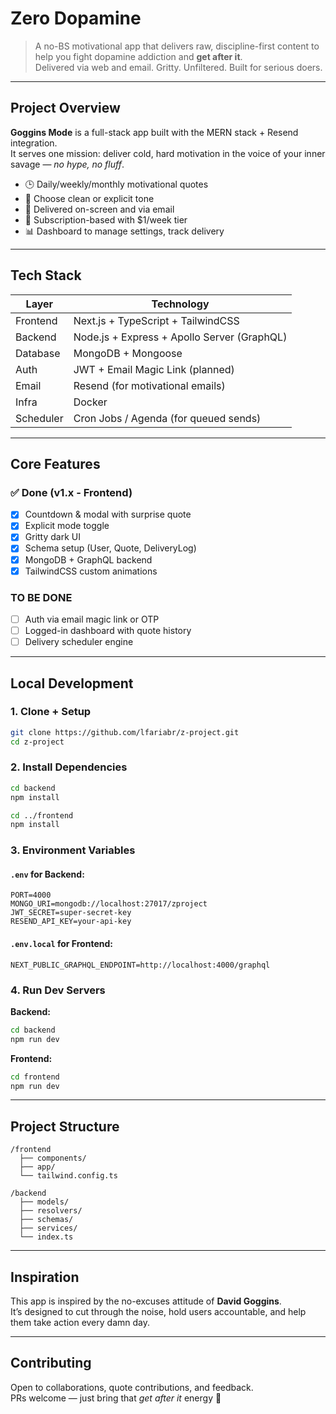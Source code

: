 # Zero Dopamine

> A no-BS motivational app that delivers raw, discipline-first content to help you fight dopamine addiction and **get after it**.  
Delivered via web and email. Gritty. Unfiltered. Built for serious doers.

---

## Project Overview

**Goggins Mode** is a full-stack app built with the MERN stack + Resend integration.  
It serves one mission: deliver cold, hard motivation in the voice of your inner savage — *no hype, no fluff*.

- 🕒 Daily/weekly/monthly motivational quotes
- 💬 Choose clean or explicit tone
- 📨 Delivered on-screen and via email
- 🔐 Subscription-based with $1/week tier
- 📊 Dashboard to manage settings, track delivery

---

## Tech Stack

| Layer        | Technology                             |
|-------------|-----------------------------------------|
| Frontend     | Next.js + TypeScript + TailwindCSS     |
| Backend      | Node.js + Express + Apollo Server (GraphQL) |
| Database     | MongoDB + Mongoose                     |
| Auth         | JWT + Email Magic Link (planned)       |
| Email        | Resend (for motivational emails)       |
| Infra        | Docker |
| Scheduler    | Cron Jobs / Agenda (for queued sends)  |

---

## Core Features

### ✅ Done (v1.x - Frontend)
- [x] Countdown & modal with surprise quote
- [x] Explicit mode toggle
- [x] Gritty dark UI
- [x] Schema setup (User, Quote, DeliveryLog)
- [x] MongoDB + GraphQL backend
- [x] TailwindCSS custom animations

### TO BE DONE
- [ ] Auth via email magic link or OTP
- [ ] Logged-in dashboard with quote history
- [ ] Delivery scheduler engine

---

## Local Development

### 1. Clone + Setup
```bash
git clone https://github.com/lfariabr/z-project.git
cd z-project
```

### 2. Install Dependencies
```bash
cd backend
npm install

cd ../frontend
npm install
```

### 3. Environment Variables

#### `.env` for Backend:
```env
PORT=4000
MONGO_URI=mongodb://localhost:27017/zproject
JWT_SECRET=super-secret-key
RESEND_API_KEY=your-api-key
```

#### `.env.local` for Frontend:
```env
NEXT_PUBLIC_GRAPHQL_ENDPOINT=http://localhost:4000/graphql
```

### 4. Run Dev Servers

**Backend:**
```bash
cd backend
npm run dev
```

**Frontend:**
```bash
cd frontend
npm run dev
```

---

## Project Structure

```
/frontend
  ├── components/
  ├── app/
  └── tailwind.config.ts

/backend
  ├── models/
  ├── resolvers/
  ├── schemas/
  ├── services/
  └── index.ts
```

---

## Inspiration

This app is inspired by the no-excuses attitude of **David Goggins**.  
It’s designed to cut through the noise, hold users accountable, and help them take action every damn day.

---

## Contributing

Open to collaborations, quote contributions, and feedback.  
PRs welcome — just bring that *get after it* energy 💪